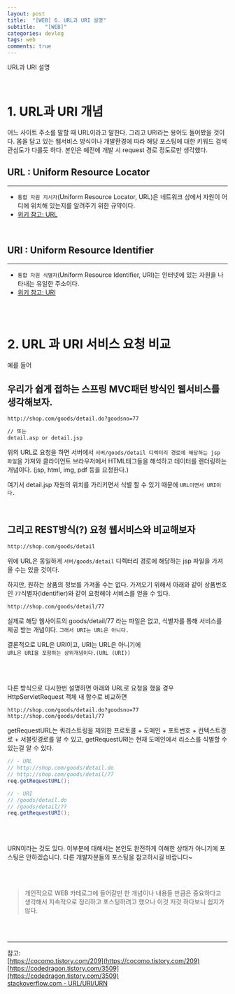 ```yaml
---
layout: post
title:  "[WEB] 6. URL과 URI 설명"
subtitle:   "[WEB]"
categories: devlog
tags: web
comments: true
---
```


URL과 URI 설명

<br>


# 1. URL과 URI 개념

어느 사이트 주소를 말할 때 URL이라고 말한다. 그리고 URI라는 용어도 들어봤을 것이다. 몸을 담고 있는 웹서비스 방식이나 개발환경에 따라 해당 포스팅에 대한 키워드 검색 관심도가 다를듯 하다. 본인은 예전에 개발 시 request 경로 정도로만 생각했다.

## URL : Uniform Resource Locator
---

- `통합 자원 지시자`(Uniform Resource Locator, URL)은 네트워크 상에서 자원이 어디에 위치해 있는지를 알려주기 위한 규약이다. 
- [위키 참고: URL](http://ko.wikipedia.org/wiki/URL)

<br>

## URI : Uniform Resource Identifier
---

- `통합 자원 식별자`(Uniform Resource Identifier, URI)는 인터넷에 있는 자원을 나타내는 유일한 주소이다.
- [위키 참고: URI](http://ko.wikipedia.org/wiki/URI)



<br><br>


# 2. URL 과 URI 서비스 요청 비교

예를 들어 

## 우리가 쉽게 접하는 스프링 MVC패턴 방식인 웹서비스를 생각해보자.

```txt
http://shop.com/goods/detail.do?goodsno=77

// 또는
detail.asp or detail.jsp
```

위의 URL로 요청을 하면 서버에서 `서버/goods/detail 디렉터리 경로에 해당하는 jsp 파일`을 가져와 클라이언트 브라우저에서 HTML태그들을 해석하고 데이터를 렌더링하는 개념이다. 
(jsp, html, img, pdf 등을 요청한다.)

여기서 detail.jsp 자원의 위치를 가리키면서 식별 할 수 있기 때문에 `URL이면서 URI이다.`

<br>


## 그리고 REST방식(?) 요청 웹서비스와 비교해보자

```txt
http://shop.com/goods/detail
```

위에 URL은 동일하게 `서버/goods/detail` 디렉터리 경로에 해당하는 jsp 파일을 가져 올 수는 있을 것이다.

하지만, 원하는 상품의 정보를 가져올 수는 없다.
가져오기 위해서 아래와 같이 상품번호인 `77`식별자(Identifier)와 같이 요청해야 서비스를 얻을 수 있다.

```txt
http://shop.com/goods/detail/77
```

실제로 해당 웹사이트의 goods/detail/77 라는 파일은 없고, 식별자를 통해 서비스를 제공 받는 개념이다. `그래서 URI는 URL은 아니다.`


결론적으로 URL은 URI이고, URI는 URL은 아니기에  
`URL은 URI을 포함하는 상위개념이다.(URL (URI))`

<br><br>

다른 방식으로 다시한번 설명하면
아래와 URL로 요청을 했을 경우 HttpServletRequest 객체 내 함수로 비교하면

```txt
http://shop.com/goods/detail.do?goodsno=77
http://shop.com/goods/detail/77
```

getRequestURL는 쿼리스트링을 제외한 프로토콜 + 도메인 + 포트번호 + 컨텍스트경로 + 서블릿경로를 알 수 있고, getRequestURI는 현재 도메인에서 리소스를 식별할 수 있는걸 알 수 있다.


```java
// - URL
// http://shop.com/goods/detail.do
// http://shop.com/goods/detail/77
req.getRequestURL();

// - URI
// /goods/detail.do
// /goods/detail/77
req.getRequestURI(); 
```

<br><br>

URN이라는 것도 있다. 이부분에 대해서는 본인도 완전하게 이해한 상태가 아니기에 포스팅은 안하겠습니다. 다른 개발자분들의 포스팅을 참고하시길 바랍니다~

<br><br>

> 개인적으로 WEB 카테로그에 들어갈만 한 개념이나 내용들 만큼은 중요하다고 생각해서 지속적으로 정리하고 포스팅하려고 했으나 이것 저것 하다보니 쉽지가 않다.

<br><br>

---
참고:  
[https://cocomo.tistory.com/209](https://cocomo.tistory.com/209)  
[https://codedragon.tistory.com/3509](https://codedragon.tistory.com/3509)  
[stackoverflow.com - URL/URI/URN](https://stackoverflow.com/questions/176264/what-is-the-difference-between-a-uri-a-url-and-a-urn)